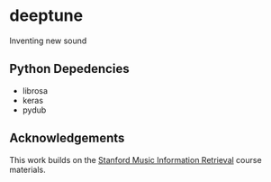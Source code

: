 # deeptune
Inventing new sound


## Python Depedencies

- librosa
- keras
- pydub

## Acknowledgements

This work builds on the [Stanford Music Information Retrieval](https://github.com/stevetjoa/stanford-mir) course materials.